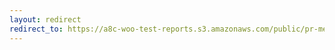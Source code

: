 ```yaml
---
layout: redirect
redirect_to: https://a8c-woo-test-reports.s3.amazonaws.com/public/pr-merge/40143/api/index.html
---
```

